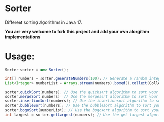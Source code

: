 # Sorter
Different sorting algorithms in Java 17.

**You are very welcome to fork this project and add your own alorgithm implementations!**

# Usage:
```java
Sorter sorter = new Sorter();

int[] numbers = sorter.generateNumbers(100); // Generate a random integer array of size n.
List<Integer> numberList = Arrays.stream(numbers).boxed().collect(Collectors.toList()); // Use the randomly generated array converted to a list to be used in the bogoSort() method.

sorter.quickSort(numbers); // Use the quicksort algorithm to sort your array.
sorter.mergeSort(numbers); // Use the mergesort algorithm to sort your array.
sorter.insertionSort(numbers); // Use the insertionsort algorithm to sort your array.
sorter.bubbleSort(numbers); // Use the bubblesort algorithm to sort your array.
sorter.bogoSort(numberList); // Use the bogosort algorithm to sort your array.
int largest = sorter.getLargest(numbers); // Use the get largest algorthm to get the largest element in the array.
```
